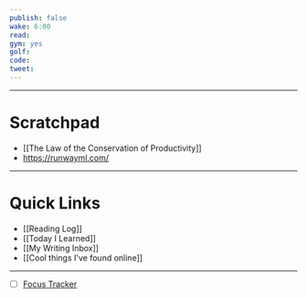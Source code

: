 ```yaml
---
publish: false
wake: 6:00
read: 
gym: yes
golf:
code:
tweet:
---
```

***
# Scratchpad
- [[The Law of the Conservation of Productivity]]
- https://runwayml.com/



---
# Quick Links
- [[Reading Log]]
- [[Today I Learned]]
- [[My Writing Inbox]]
- [[Cool things I've found online]]

***
- [ ] [Focus Tracker](https://docs.google.com/spreadsheets/d/18ZL9CSRxE2z7pTKcaPGe3749GMO9Ov2UjVsRMQqShBk/edit#gid=696776801)